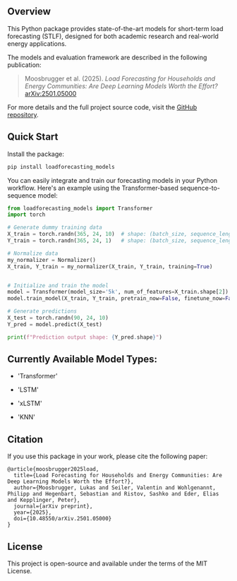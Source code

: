 
## Overview

This Python package provides state-of-the-art models for short-term load forecasting (STLF), designed for both academic research and real-world energy applications.

The models and evaluation framework are described in the following publication:

> Moosbrugger et al. (2025). *Load Forecasting for Households and Energy Communities: Are Deep Learning Models Worth the Effort?*  
> [arXiv:2501.05000](https://arxiv.org/abs/2501.05000)

For more details and the full project source code, visit the [GitHub repository](https://github.com/erc-fhv/loadforecasting).

## Quick Start

Install the package:

```bash
pip install loadforecasting_models
```

You can easily integrate and train our forecasting models in your Python workflow. Here's an example using the Transformer-based sequence-to-sequence model:

```python
from loadforecasting_models import Transformer
import torch

# Generate dummy training data
X_train = torch.randn(365, 24, 10)  # shape: (batch_size, sequence_length, num_features)
Y_train = torch.randn(365, 24, 1)   # shape: (batch_size, sequence_length, 1)

# Normalize data
my_normalizer = Normalizer()
X_train, Y_train = my_normalizer(X_train, Y_train, training=True)


# Initialize and train the model
model = Transformer(model_size='5k', num_of_features=X_train.shape[2])
model.train_model(X_train, Y_train, pretrain_now=False, finetune_now=False, epochs=100, verbose=0)

# Generate predictions
X_test = torch.randn(90, 24, 10)
Y_pred = model.predict(X_test)

print(f"Prediction output shape: {Y_pred.shape}")
```

## Currently Available Model Types:

-  'Transformer'

-  'LSTM'

-  'xLSTM'

-  'KNN'


## Citation

If you use this package in your work, please cite the following paper:

```
@article{moosbrugger2025load,
  title={Load Forecasting for Households and Energy Communities: Are Deep Learning Models Worth the Effort?},
  author={Moosbrugger, Lukas and Seiler, Valentin and Wohlgenannt, Philipp and Hegenbart, Sebastian and Ristov, Sashko and Eder, Elias and Kepplinger, Peter},
  journal={arXiv preprint},
  year={2025},
  doi={10.48550/arXiv.2501.05000}
}
```

## License

This project is open-source and available under the terms of the MIT License.

